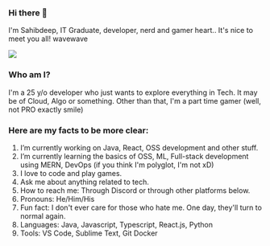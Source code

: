 ### Hi there 👋

I'm Sahibdeep, IT Graduate, developer, nerd and gamer heart.. It's nice to meet you all! wavewave

![](https://media1.tenor.com/images/6dcd94c7c4bf4800648ef7cbe0113c33/tenor.gif?itemid=11820295)

### Who am I?
I'm a 25 y/o developer who just wants to explore everything in Tech. It may be of Cloud, Algo or something. Other than that, I'm a part time gamer (well, not PRO exactly smile)

### Here are my facts to be more clear:

1. I’m currently working on Java, React, OSS development and other stuff.
2. I’m currently learning the basics of OSS, ML, Full-stack development using MERN, DevOps (if you think I'm polyglot, I'm not xD)
3. I love to code and play games.
4. Ask me about anything related to tech.
5. How to reach me: Through Discord or through other platforms below.
6. Pronouns: He/Him/His
7. Fun fact: I don't ever care for those who hate me. One day, they'll turn to normal again.
8. Languages: Java, Javascript, Typescript, React.js, Python
9. Tools: VS Code, Sublime Text, Git Docker
